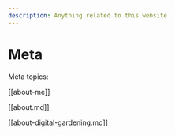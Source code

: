 ```yaml
---
description: Anything related to this website
---
```


# Meta

Meta topics:

[[about-me]]

[[about.md]]

[[about-digital-gardening.md]]







